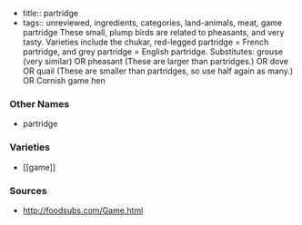 - title:: partridge
- tags:: unreviewed, ingredients, categories, land-animals, meat, game
partridge These small, plump birds are related to pheasants, and very tasty. Varieties include the chukar, red-legged partridge = French partridge, and grey partridge = English partridge. Substitutes: grouse (very similar) OR pheasant (These are larger than partridges.) OR dove OR quail (These are smaller than partridges, so use half again as many.) OR Cornish game hen

### Other Names

* partridge

### Varieties

* [[game]]

### Sources
* http://foodsubs.com/Game.html
